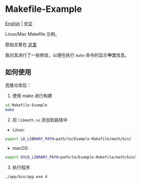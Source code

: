 Makefile-Example
================

[English](README.md) | [中文](README-zh.md)

Linux/Mac Makefile 示例。

原始文章在 [这里](http://cognitivewaves.wordpress.com/makefiles/)

我对其进行了一些修改，以便在执行 `make` 命令时显示**中文**信息。

## 如何使用

克隆仓库后：

1. 使用 make 进行构建

```bash
cd Makefile-Example
make
```

2. 将 `libmath.so` 添加到路径中

* Linux:

```bash
export LD_LIBRARY_PATH=path/to/Example-Makefile/math/bin/
```

* macOS:

```bash
export DYLD_LIBRARY_PATH=path/to/Example-Makefile/math/bin/
```

3. 执行程序

```bash
./app/bin/app.exe 4
```
